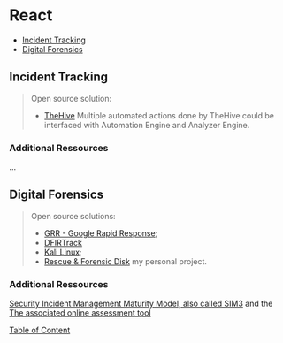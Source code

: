 # React

* [Incident Tracking](#incident-tracking)
* [Digital Forensics](#digital-forensics)


## Incident Tracking
> Open source solution:
> - [TheHive](https://github.com/TheHive-Project/TheHive)
> Multiple automated actions done by TheHive could be interfaced with Automation Engine and Analyzer Engine.

### Additional Ressources
...

## Digital Forensics
> Open source solutions:
> - [GRR - Google Rapid Response](https://github.com/google/grr);
> - [DFIRTrack](https://github.com/stuhli/dfirtrack)
> - [Kali Linux](https://www.kali.org/);
> - [Rescue & Forensic Disk](https://github.com/skhemissa/Rescue-Forensic-Disk) my personal project.

### Additional Ressources
[Security Incident Management Maturity Model, also called SIM3](http://opencsirt.org/wp-content/uploads/2019/12/SIM3-mkXVIIIc.pdf) and the [The associated online assessment tool](https://sim3-check.opencsirt.org/)




[Table of Content](https://github.com/skhemissa/Open-Source-CyberSOC#table-of-content)
